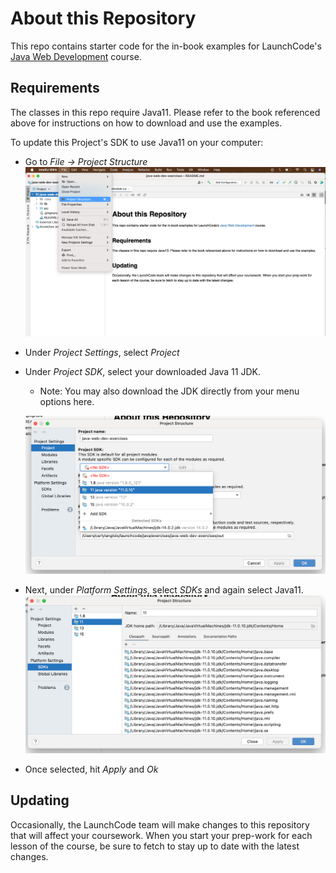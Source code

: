 # About this Repository

This repo contains starter code for the in-book examples for LaunchCode's
[Java Web Development](https://education.launchcode.org/java-web-development/index.html)
course. 

## Requirements

The classes in this repo require Java11. Please refer to the book referenced
above for instructions on how to download and use the examples.

To update this Project's SDK to use Java11 on your computer: 

- Go to *File -> Project Structure*
  ![Project Structure](./FileProjectStructure.png)
- Under *Project Settings*, select *Project*
- Under *Project SDK*, select your downloaded Java 11 JDK.
    - Note: You may also download the JDK directly from your menu options here.
      
  ![Project Settings](./ProjectSettingsSDK.png)
    
- Next, under *Platform Settings*, select *SDKs* and again select Java11.
  ![Platform Settings](./PlatformSettingsSDKs.png)
- Once selected, hit *Apply* and *Ok*
    

## Updating

Occasionally, the LaunchCode team will make changes to this repository
that will affect your coursework. When you start your prep-work for each
lesson of the course, be sure to fetch to stay up to date with the 
latest changes. 